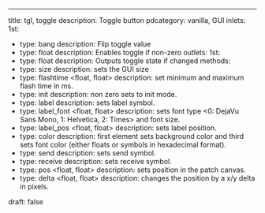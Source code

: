 ---
title: tgl, toggle
description: Toggle button
pdcategory: vanilla,  GUI
inlets:
  1st:
  - type: bang
    description: Flip toggle value
  - type: float
    description: Enables toggle if non-zero
outlets:
  1st:
  - type: float
    description: Outputs toggle state if changed
methods:
- type: size <float>
  description: sets the GUI size
- type: flashtime <float, float>
  description: set minimum and maximum flash time in ms.
- type: init <float>
  description: non zero sets to init mode.
- type: label <symbol>
  description: sets label symbol.
- type: label_font <float, float>
  description: sets font type <0: DejaVu Sans Mono, 1: Helvetica, 2: Times> and font size.
- type: label_pos <float, float>
  description: sets label position.
- type: color <list>
  description: first element sets background color and third sets font color (either floats or symbols in hexadecimal format).
- type: send <symbol>
  description: sets send symbol.
- type: receive <symbol>
  description: sets receive symbol.
- type: pos <float, float>
  description: sets position in the patch canvas.
- type: delta <float, float>
  description: changes the position by a x/y delta in pixels.

draft: false
